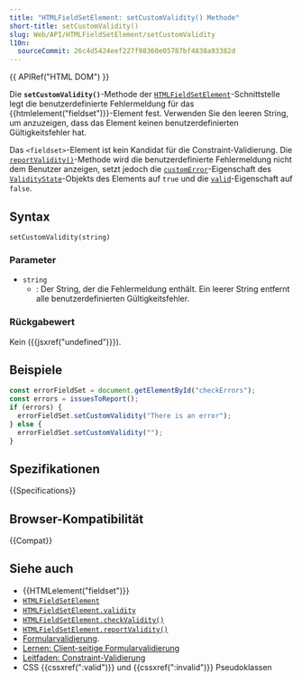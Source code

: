 ```yaml
---
title: "HTMLFieldSetElement: setCustomValidity() Methode"
short-title: setCustomValidity()
slug: Web/API/HTMLFieldSetElement/setCustomValidity
l10n:
  sourceCommit: 26c4d5424eef227f98360e05787bf4838a93382d
---
```


{{ APIRef("HTML DOM") }}

Die **`setCustomValidity()`**-Methode der [`HTMLFieldSetElement`](/de/docs/Web/API/HTMLFieldSetElement)-Schnittstelle legt die benutzerdefinierte Fehlermeldung für das {{htmlelement("fieldset")}}-Element fest. Verwenden Sie den leeren String, um anzuzeigen, dass das Element keinen benutzerdefinierten Gültigkeitsfehler hat.

Das `<fieldset>`-Element ist kein Kandidat für die Constraint-Validierung. Die [`reportValidity()`](/de/docs/Web/API/HTMLFieldSetElement/reportValidity)-Methode wird die benutzerdefinierte Fehlermeldung nicht dem Benutzer anzeigen, setzt jedoch die [`customError`](/de/docs/Web/API/ValidityState/customError)-Eigenschaft des [`ValidityState`](/de/docs/Web/API/ValidityState)-Objekts des Elements auf `true` und die [`valid`](/de/docs/Web/API/ValidityState/valid)-Eigenschaft auf `false`.

## Syntax

```js-nolint
setCustomValidity(string)
```

### Parameter

- `string`
  - : Der String, der die Fehlermeldung enthält. Ein leerer String entfernt alle benutzerdefinierten Gültigkeitsfehler.

### Rückgabewert

Kein ({{jsxref("undefined")}}).

## Beispiele

```js
const errorFieldSet = document.getElementById("checkErrors");
const errors = issuesToReport();
if (errors) {
  errorFieldSet.setCustomValidity("There is an error");
} else {
  errorFieldSet.setCustomValidity("");
}
```

## Spezifikationen

{{Specifications}}

## Browser-Kompatibilität

{{Compat}}

## Siehe auch

- {{HTMLelement("fieldset")}}
- [`HTMLFieldSetElement`](/de/docs/Web/API/HTMLFieldSetElement)
- [`HTMLFieldSetElement.validity`](/de/docs/Web/API/HTMLFieldSetElement/validity)
- [`HTMLFieldSetElement.checkValidity()`](/de/docs/Web/API/HTMLFieldSetElement/checkValidity)
- [`HTMLFieldSetElement.reportValidity()`](/de/docs/Web/API/HTMLFieldSetElement/reportValidity)
- [Formularvalidierung](/de/docs/Web/HTML/Constraint_validation).
- [Lernen: Client-seitige Formularvalidierung](/de/docs/Learn/Forms/Form_validation)
- [Leitfaden: Constraint-Validierung](/de/docs/Web/HTML/Constraint_validation)
- CSS {{cssxref(":valid")}} und {{cssxref(":invalid")}} Pseudoklassen
